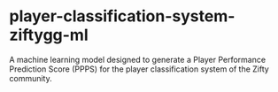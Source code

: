# player-classification-system-ziftygg-ml
A machine learning model designed to generate a Player Performance Prediction Score (PPPS) for the player classification system of the Zifty community.
